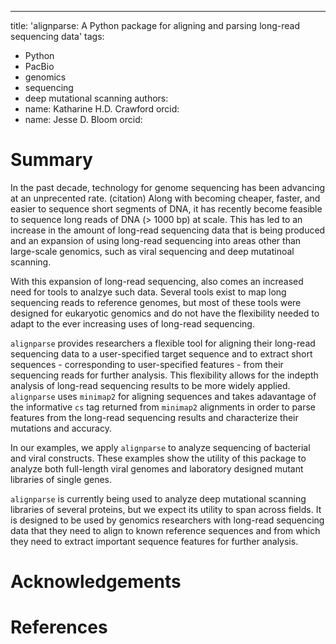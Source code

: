 ---
title: 'alignparse: A Python package for aligning and parsing long-read sequencing data'
tags:
 - Python
 - PacBio
 - genomics
 - sequencing
 - deep mutational scanning
authors:
 - name: Katharine H.D. Crawford
   orcid:
 - name: Jesse D. Bloom
   orcid: 


# Summary

In the past decade, technology for genome sequencing has been advancing at an unprecented rate. (citation) Along with becoming cheaper, faster, and easier to sequence short segments of DNA, it has recently become feasible to sequence long reads of DNA (> 1000 bp) at scale. This has led to an increase in the amount of long-read sequencing data that is being produced and an expansion of using long-read sequencing into areas other than large-scale genomics, such as viral sequencing and deep mutatinoal scanning. 

With this expansion of long-read sequencing, also comes an increased need for tools to analzye such data. Several tools exist to map long sequencing reads to reference genomes, but most of these tools were designed for eukaryotic genomics and do not have the flexibility needed to adapt to the ever increasing uses of long-read sequencing.

`alignparse` provides researchers a flexible tool for aligning their long-read sequencing data to a user-specified target sequence and to extract short sequences - corresponding to user-specified features - from their sequencing reads for further analysis. This flexibility allows for the indepth analysis of long-read sequencing results to be more widely applied. `alignparse` uses `minimap2` for aligning sequences and takes adavantage of the informative `cs` tag returned from `minimap2` alignments in order to parse features from the long-read sequencing results and characterize their mutations and accuracy. 

In our examples, we apply `alignparse` to analyze sequencing of bacterial and viral constructs. These examples show the utility of this package to analyze both full-length viral genomes and laboratory designed mutant libraries of single genes. 

`alignparse` is currently being used to analyze deep mutational scanning libraries of several proteins, but we expect its utility to span across fields. It is designed to be used by genomics researchers with long-read sequencing data that they need to align to known reference sequences and from which they need to extract important sequence features for further analysis.

# Acknowledgements

# References